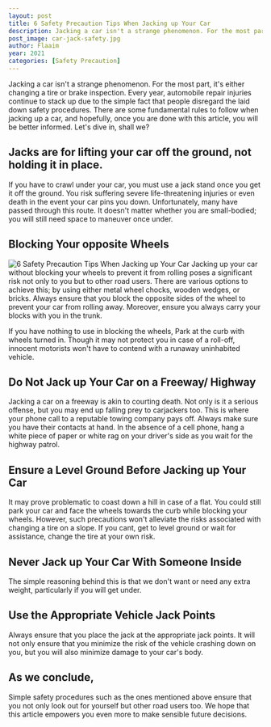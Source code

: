 ```yaml
---
layout: post
title: 6 Safety Precaution Tips When Jacking up Your Car
description: Jacking a car isn't a strange phenomenon. For the most part, it's either changing a tire or brake inspection
post_image: car-jack-safety.jpg
author: Flaaim
year: 2021
categories: [Safety Precaution]
---
```



Jacking a car isn't a strange phenomenon. For the most part, it's either changing a tire or brake inspection. Every year, automobile repair injuries continue to stack up due to the simple fact that people disregard the laid down safety procedures. There are some fundamental rules to follow when jacking up a car, and hopefully, once you are done with this article, you will be better informed. Let's dive in, shall we?


## Jacks are for lifting your car off the ground, not holding it in place.
If you have to crawl under your car, you must use a jack stand once you get it off the ground. You risk suffering severe life-threatening injuries or even death in the event your car pins you down. Unfortunately, many have passed through this route. It doesn't matter whether you are small-bodied; you will still need space to maneuver once under.


## Blocking Your opposite Wheels
![6 Safety Precaution Tips When Jacking up Your Car](https://safetyworkblog.com/assets/car-jack-safety.jpg)
Jacking up your car without blocking your wheels to prevent it from rolling poses a significant risk not only to you but to other road users. There are various options to achieve this; by using either metal wheel chocks, wooden wedges, or bricks. Always ensure that you block the opposite sides of the wheel to prevent your car from rolling away. Moreover, ensure you always carry your blocks with you in the trunk. 


If you have nothing to use in blocking the wheels, Park at the curb with wheels turned in. Though it may not protect you in case of a roll-off, innocent motorists won't have to contend with a runaway uninhabited vehicle.  


## Do Not Jack up Your Car on a Freeway/ Highway
Jacking a car on a freeway is akin to courting death. Not only is it a serious offense, but you may end up falling prey to carjackers too. This is where your phone call to a reputable towing company pays off. Always make sure you have their contacts at hand. In the absence of a cell phone, hang a white piece of paper or white rag on your driver's side as you wait for the highway patrol.


## Ensure a Level Ground Before Jacking up Your Car
It may prove problematic to coast down a hill in case of a flat. You could still park your car and face the wheels towards the curb while blocking your wheels. However, such precautions won't alleviate the risks associated with changing a tire on a slope. If you cant, get to level ground or wait for assistance, change the tire at your own risk. 


## Never Jack up Your Car With Someone Inside
The simple reasoning behind this is that we don't want or need any extra weight, particularly if you will get under. 


## Use the Appropriate Vehicle Jack Points
Always ensure that you place the jack at the appropriate jack points. It will not only ensure that you minimize the risk of the vehicle crashing down on you, but you will also minimize damage to your car's body. 


## As we conclude,
Simple safety procedures such as the ones mentioned above ensure that you not only look out for yourself but other road users too. We hope that this article empowers you even more to make sensible future decisions. 
